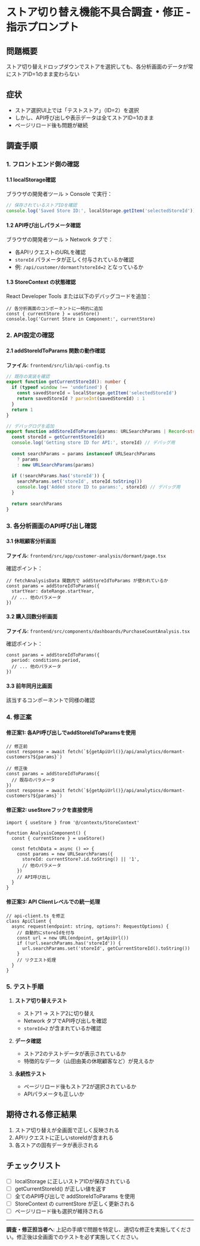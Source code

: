 # ストア切り替え機能不具合調査・修正 - 指示プロンプト

## 問題概要
ストア切り替えドロップダウンでストアを選択しても、各分析画面のデータが常にストアID=1のまま変わらない

## 症状
- ストア選択UI上では「テストストア」（ID=2）を選択
- しかし、API呼び出しや表示データは全てストアID=1のまま
- ページリロード後も問題が継続

## 調査手順

### 1. フロントエンド側の確認

#### 1.1 localStorage確認
ブラウザの開発者ツール > Console で実行：
```javascript
// 保存されているストアIDを確認
console.log('Saved Store ID:', localStorage.getItem('selectedStoreId'))
```

#### 1.2 API呼び出しパラメータ確認
ブラウザの開発者ツール > Network タブで：
- 各APIリクエストのURLを確認
- `storeId` パラメータが正しく付与されているか確認
- 例: `/api/customer/dormant?storeId=2` となっているか

#### 1.3 StoreContext の状態確認
React Developer Tools または以下のデバッグコードを追加：
```tsx
// 各分析画面のコンポーネントに一時的に追加
const { currentStore } = useStore()
console.log('Current Store in Component:', currentStore)
```

### 2. API設定の確認

#### 2.1 addStoreIdToParams 関数の動作確認
**ファイル**: `frontend/src/lib/api-config.ts`

```typescript
// 既存の実装を確認
export function getCurrentStoreId(): number {
  if (typeof window !== 'undefined') {
    const savedStoreId = localStorage.getItem('selectedStoreId')
    return savedStoreId ? parseInt(savedStoreId) : 1
  }
  return 1
}

// デバッグログを追加
export function addStoreIdToParams(params: URLSearchParams | Record<string, any>): URLSearchParams {
  const storeId = getCurrentStoreId()
  console.log('Getting store ID for API:', storeId) // デバッグ用
  
  const searchParams = params instanceof URLSearchParams 
    ? params 
    : new URLSearchParams(params)
  
  if (!searchParams.has('storeId')) {
    searchParams.set('storeId', storeId.toString())
    console.log('Added store ID to params:', storeId) // デバッグ用
  }
  
  return searchParams
}
```

### 3. 各分析画面のAPI呼び出し確認

#### 3.1 休眠顧客分析画面
**ファイル**: `frontend/src/app/customer-analysis/dormant/page.tsx`

確認ポイント：
```tsx
// fetchAnalysisData 関数内で addStoreIdToParams が使われているか
const params = addStoreIdToParams({
  startYear: dateRange.startYear,
  // ... 他のパラメータ
})
```

#### 3.2 購入回数分析画面
**ファイル**: `frontend/src/components/dashboards/PurchaseCountAnalysis.tsx`

確認ポイント：
```tsx
const params = addStoreIdToParams({
  period: conditions.period,
  // ... 他のパラメータ
})
```

#### 3.3 前年同月比画面
該当するコンポーネントで同様の確認

### 4. 修正案

#### 修正案1: 各API呼び出しでaddStoreIdToParamsを使用
```tsx
// 修正前
const response = await fetch(`${getApiUrl()}/api/analytics/dormant-customers?${params}`)

// 修正後
const params = addStoreIdToParams({
  // 既存のパラメータ
})
const response = await fetch(`${getApiUrl()}/api/analytics/dormant-customers?${params}`)
```

#### 修正案2: useStoreフックを直接使用
```tsx
import { useStore } from '@/contexts/StoreContext'

function AnalysisComponent() {
  const { currentStore } = useStore()
  
  const fetchData = async () => {
    const params = new URLSearchParams({
      storeId: currentStore?.id.toString() || '1',
      // 他のパラメータ
    })
    // API呼び出し
  }
}
```

#### 修正案3: API Clientレベルでの統一処理
```tsx
// api-client.ts を修正
class ApiClient {
  async request(endpoint: string, options?: RequestOptions) {
    // 自動的にstoreIdを付与
    const url = new URL(endpoint, getApiUrl())
    if (!url.searchParams.has('storeId')) {
      url.searchParams.set('storeId', getCurrentStoreId().toString())
    }
    // リクエスト処理
  }
}
```

### 5. テスト手順

1. **ストア切り替えテスト**
   - ストア1 → ストア2に切り替え
   - Network タブでAPI呼び出しを確認
   - `storeId=2` が含まれているか確認

2. **データ確認**
   - ストア2のテストデータが表示されているか
   - 特徴的なデータ（山田由美の休眠顧客など）が見えるか

3. **永続性テスト**
   - ページリロード後もストア2が選択されているか
   - APIパラメータも正しいか

## 期待される修正結果

1. ストア切り替えが全画面で正しく反映される
2. APIリクエストに正しいstoreIdが含まれる
3. 各ストアの固有データが表示される

## チェックリスト

- [ ] localStorage に正しいストアIDが保存されている
- [ ] getCurrentStoreId() が正しい値を返す
- [ ] 全てのAPI呼び出しで addStoreIdToParams を使用
- [ ] StoreContext の currentStore が正しく更新される
- [ ] ページリロード後も選択が維持される

---

**調査・修正担当者へ**: 上記の手順で問題を特定し、適切な修正を実施してください。修正後は全画面でのテストを必ず実施してください。